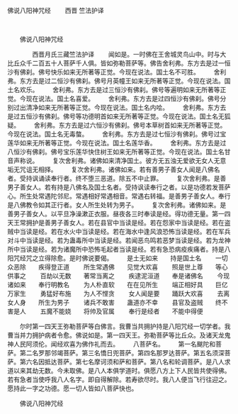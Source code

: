   佛说八阳神咒经
                        　　西晋 竺法护译

                        
        　      


　　佛说八阳神咒经

　　　　西晋月氏三藏竺法护译
　　闻如是。一时佛在王舍城灵鸟山中。时与大比丘众千二百五十人菩萨千人俱。皆如弥勒菩萨等。佛告舍利弗。东方去是过一恒沙有佛刹。佛号快乐如来无所著等正觉。今现在说法。国土名不可胜。
　　舍利弗。东方去是过二恒沙有佛刹。佛号月英幢王如来无所著等正觉。今现在说法。国土名欢乐。
　　舍利弗。东方去是过三恒沙有佛刹。佛号等遍明如来无所著等正觉。今现在说法。国土名喜爱。
　　舍利弗。东方去是过四恒沙有佛刹。佛号分别过出清净如来无所著等正觉。今现在说法。国土名内哙。
　　舍利弗。东方去是过五恒沙有佛刹。佛号等功德明首如来无所著等正觉。今现在说法。国土名无狐疑。
　　舍利弗。东方去是过六恒沙有佛刹。佛号本草树首如来无所著等正觉。今现在说法。国土名无毒螫。
　　舍利弗。东方去是过七恒沙有佛刹。佛号过宝莲华如来无所著等正觉。今现在说法。国土名莲华香。
　　舍利弗。东方去是过八恒沙有佛刹。佛号宝乐莲华快住树王如来无所著等正觉。今现在说法。国土名甘音声称说。
　　复次舍利弗。诸佛如来清净国土。彼方无五浊无爱欲无女人无意垢无咒诅无相择。
　　复次舍利弗。诸佛如来。若有善男子善女人闻是八佛名者。受持讽诵读奉行者。终不堕三恶道。除五不中止罪。
　　复次舍利弗。是善男子善女人。若有持是八佛名及国土名者。受持讽读奉行之者。以是功德若发菩萨心。所生处常遇陀邻尼。常遇相好常遇相音。常遇右转福。是善男子善女人。奉行是八佛教令如其正行者。女人所生处转为男子。
　　复次舍利弗。诸佛如来。是善男子善女人。以平旦净澡漱正衣服。昼夜各三时奉读是经。得功德无量。第一四天王常拥护是善男子善女人。若在县官中当读是经。若在怨家中当读是经。若在盗贼中当读是经。若在水火中当读是经。若在海水中逢风浪恐怖当读是经。若在军兵对斗中当读是经。若为蛊毒所中当读是经。若闻恶鸟鸣若恶梦当读是经。若为龙神所中当读是经。若为诸魔所中恐怖毛起者当读是经。若有急恐病疫疾痛者。持是八阳咒经咒之立得除愈。是时佛说要偈。
　　是土无如来　　持是国土名
　　一切众恶除　　疾得登正道
　　所生常遇佛　　见觉大欢喜
　　照是世上尊　　等心供事之
　　百劫以无数　　著常当离之
　　疾逮泥洹道　　奉是诸佛名
　　今现诸如来　　奉行明教名
　　为人朴直软　　在在见所生
　　端正相好具　　巨亿万家生
　　勇猛好布施　　为人不悭贪
　　女人闻是要　　踊跃大欢喜
　　去离女人身　　所生为男子
　　诸兵不敢害　　蛊道亦不幸
　　县官及盗贼　　终不害是人
　　五魔不能娆　　将帅及官属
　　奉行是经者　　不能中得便

　　尔时第一四天王弥勒菩萨等白佛言。我曹当共拥护持是八阳咒经一切学者。我曹当并力拥护病者令愈。佛说如是。第一四天王。弥勒菩萨等比丘众。及诸天龙鬼神人民阿须伦。闻经欢喜为佛作礼而去。
　　八菩萨名。
　　第一名颰陀和菩萨。第二名罗那邻竭菩萨。第三名憍日兜菩萨。第四名那罗达菩萨。第五名须深菩萨。第六名因抵达菩萨。第七名摩诃须和萨和菩萨。第八名和轮调菩萨。是八人求道以来其劫无数。今未取佛。是八人本俱学道时。俱愿八方上下人民皆共使得佛。若有急者当使呼我八人名字。即自得解除。若寿欲尽时。我八人便当飞行往迎之。愿持此一字之功德。愿一切人皆如八菩萨快也。

　　佛说八阳神咒经


